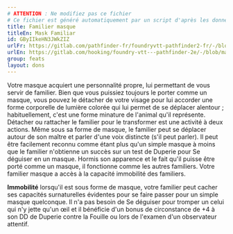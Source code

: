 ```yaml
---
# ATTENTION : Ne modifiez pas ce fichier
# Ce fichier est généré automatiquement par un script d'après les données du module Foundry VTT officiel et de sa traduction
title: Familier masque
titleEn: Mask Familiar
id: GByIIkeHN3JWkZIZ
urlFr: https://gitlab.com/pathfinder-fr/foundryvtt-pathfinder2-fr/-/blob/master/data/feats/GByIIkeHN3JWkZIZ.htm
urlEn: https://gitlab.com/hooking/foundry-vtt---pathfinder-2e/-/blob/master/packs/data/feats.db/mask-familiar.json
group: feats
layout: dons
---
```

Votre masque acquiert une personnalité propre, lui permettant de vous servir de familier. Bien que vous puissiez toujours le porter comme un masque, vous pouvez le détacher de votre visage pour lui accorder une forme corporelle de lumière colorée qui lui permet de se déplacer alentour ; habituellement, c'est une forme minature de l'animal qu'il représente. Détacher ou rattacher le familier pour le transformer est une activité à deux actions. Même sous sa forme de masque, le familier peut se déplacer autour de son maître et parler d'une voix distincte (s'il peut parler). Il peut être facilement reconnu comme étant plus qu'un simple masque à moins que le familier n'obtienne un succès sur un test de Duperie pour Se déguiser en un masque. Hormis son apparence et le fait qu'il puisse être porté comme un masque, il fonctionne comme les autres familiers. Votre familier masque a accès à la capacité immobilité des familiers.

**Immobilité** lorsqu'il est sous forme de masque, votre familier peut cacher ses capacités surnaturelles évidentes pour se faire passer pour un simple masque quelconque. Il n'a pas besoin de Se déguiser pour tromper un celui qui n'y jette qu'un œil et il bénéficie d'un bonus de circonstance de +4 à son DD de Duperie contre la Fouille ou lors de l'examen d'un observateur attentif.


